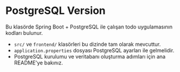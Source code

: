 # PostgreSQL Version

Bu klasörde Spring Boot + PostgreSQL ile çalışan todo uygulamasının kodları bulunur.

- `src/` ve `frontend/` klasörleri bu dizinde tam olarak mevcuttur.
- `application.properties` dosyası PostgreSQL ayarları ile gelmelidir.
- PostgreSQL kurulumu ve veritabanı oluşturma adımları için ana README'ye bakınız. 
